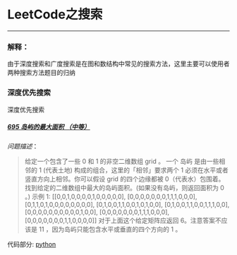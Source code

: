 # LeetCode之搜索

---

### 解释：

由于深度搜索和广度搜索是在图和数结构中常见的搜索方法，这里主要可以使用者两种搜索方法题目的归纳
 

###  深度优先搜索

深度优先搜索


##### [695 岛屿的最大面积 （中等）](https://leetcode-cn.com/problems/max-area-of-island/)

*问题描述*：

>给定一个包含了一些 0 和 1 的非空二维数组 grid 。
>一个 岛屿 是由一些相邻的 1 (代表土地) 构成的组合，这里的「相邻」要求两个 1 必须在水平或者竖直方向上相邻。你可以假设 grid 的四个边缘都被 0（代表水）包围着。
>找到给定的二维数组中最大的岛屿面积。(如果没有岛屿，则返回面积为 0 。)
>示例 1:
>[[0,0,1,0,0,0,0,1,0,0,0,0,0],
> [0,0,0,0,0,0,0,1,1,1,0,0,0],
> [0,1,1,0,1,0,0,0,0,0,0,0,0],
> [0,1,0,0,1,1,0,0,1,0,1,0,0],
> [0,1,0,0,1,1,0,0,1,1,1,0,0],
> [0,0,0,0,0,0,0,0,0,0,1,0,0],
> [0,0,0,0,0,0,0,1,1,1,0,0,0],
> [0,0,0,0,0,0,0,1,1,0,0,0,0]]
>对于上面这个给定矩阵应返回 6。注意答案不应该是 11 ，因为岛屿只能包含水平或垂直的四个方向的 1 。


代码部分: [python](./daily/2020-07-28-695.md)
